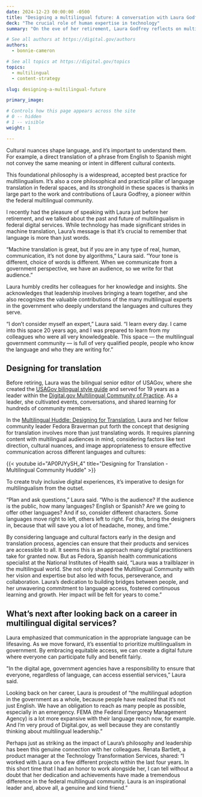 ```yaml
---
date: 2024-12-23 00:00:00 -0500
title: "Designing a multilingual future: A conversation with Laura Godfrey"
deck: "The crucial role of human expertise in technology"
summary: "On the eve of her retirement, Laura Godfrey reflects on multilingualism and equitable access to government information."

# See all authors at https://digital.gov/authors
authors:
  - bonnie-cameron

# See all topics at https://digital.gov/topics
topics:
  - multilingual
  - content-strategy

slug: designing-a-multilingual-future

primary_image: 

# Controls how this page appears across the site
# 0 -- hidden
# 1 -- visible
weight: 1

---
```


Cultural nuances shape language, and it’s important to understand them. For example, a direct translation of a phrase from English to Spanish might not convey the same meaning or intent in different cultural contexts.

This foundational philosophy is a widespread, accepted best practice for multilingualism. It’s also a core philosophical and practical pillar of language translation in federal spaces, and its stronghold in these spaces is thanks in large part to the work and contributions of Laura Godfrey, a pioneer within the federal multilingual community.

I recently had the pleasure of speaking with Laura just before her retirement, and we talked about the past and future of multilingualism in federal digital services. While technology has made significant strides in machine translation, Laura’s message is that it’s crucial to remember that language is more than just words.

“Machine translation is great, but if you are in any type of real, human, communication, it’s not done by algorithms,” Laura said. “Your tone is different, choice of words is different. When we communicate from a government perspective, we have an audience, so we write for that audience.”

Laura humbly credits her colleagues for her knowledge and insights. She acknowledges that leadership involves bringing a team together, and she also recognizes the valuable contributions of the many multilingual experts in the government who deeply understand the languages and cultures they serve.

“I don’t consider myself an expert,” Laura said. “I learn every day. I came into this space 20 years ago, and I was prepared to learn from my colleagues who were all very knowledgeable. This space — the multilingual government community — is full of very qualified people, people who know the language and who they are writing for.”

## Designing for translation

Before retiring, Laura was the bilingual senior editor of USAGov, where she created the [USAGov bilingual style guide](https://blog.usa.gov/the-usagov-bilingual-style-guide-is-now-online) and served for 19 years as a leader within the [Digital.gov Multilingual Community of Practice](https://digital.gov/communities/multilingual/). As a leader, she cultivated events, conversations, and shared learning for hundreds of community members.

In the [Multilingual Huddle: Designing for Translation](https://digital.gov/resources/multilingual-huddle-designing-for-translation/), Laura and her fellow community leader Fedora Braverman put forth the concept that designing for translation involves more than just translating words. It requires planning content with multilingual audiences in mind, considering factors like text direction, cultural nuances, and image appropriateness to ensure effective communication across different languages and cultures: 

{{< youtube id="AP0PJYySH_4" title="Designing for Translation - Multilingual Community Huddle" >}}

To create truly inclusive digital experiences, it’s imperative to design for multilingualism from the outset. 

“Plan and ask questions,” Laura said. “Who is the audience? If the audience is the public, how many languages? English or Spanish? Are we going to offer other languages? And if so, consider different characters. Some languages move right to left, others left to right. For this, bring the designers in, because that will save you a lot of headache, money, and time.”

By considering language and cultural factors early in the design and translation process, agencies can ensure that their products and services are accessible to all. It seems this is an approach many digital practitioners take for granted now. But as Fedora, Spanish health communications specialist at the National Institutes of Health said, “Laura was a trailblazer in the multilingual world. She not only shaped the Multilingual Community with her vision and expertise but also led with focus, perseverance, and collaboration. Laura’s dedication to building bridges between people, and her unwavering commitment to language access, fostered continuous learning and growth. Her impact will be felt for years to come.”

## What’s next after looking back on a career in multilingual digital services?

Laura emphasized that communication in the appropriate language can be lifesaving. As we move forward, it’s essential to prioritize multilingualism in government. By embracing equitable access, we can create a digital future where everyone can participate fully and benefit fairly.

"In the digital age, government agencies have a responsibility to ensure that everyone, regardless of language, can access essential services,” Laura said.

Looking back on her career, Laura is proudest of “the multilingual adoption in the government as a whole, because people have realized that it’s not just English. We have an obligation to reach as many people as possible, especially in an emergency. FEMA (the Federal Emergency Management Agency) is a lot more expansive with their language reach now, for example. And I’m very proud of Digital.gov, as well because they are constantly thinking about multilingual leadership.”

Perhaps just as striking as the impact of Laura’s philosophy and leadership has been this genuine connection with her colleagues. Renata Bartlett, a product manager at the Technology Transformation Services, shared: “I worked with Laura on a few different projects within the last four years. In this short time that I had an honor to work alongside her, I can tell without a doubt that her dedication and achievements have made a tremendous difference in the federal multilingual community. Laura is an inspirational leader and, above all, a genuine and kind friend.”
